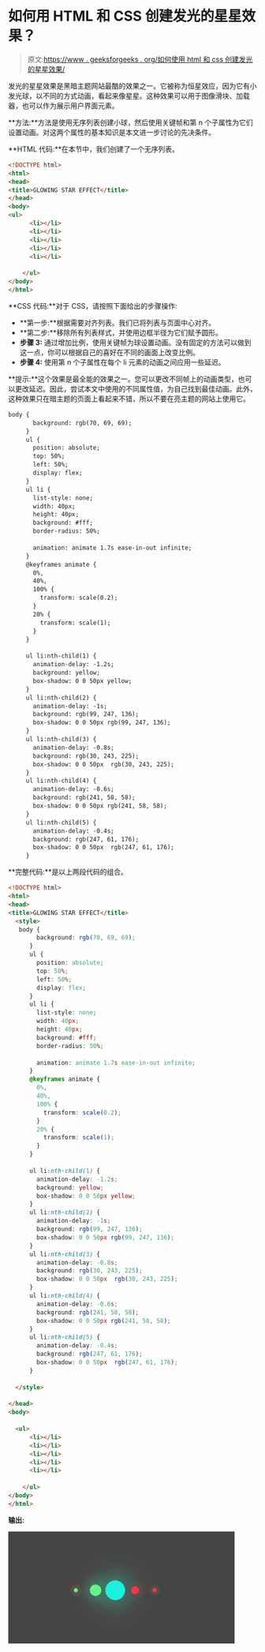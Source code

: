 # 如何用 HTML 和 CSS 创建发光的星星效果？

> 原文:[https://www . geeksforgeeks . org/如何使用 html 和 css 创建发光的星星效果/](https://www.geeksforgeeks.org/how-to-create-glowing-star-effect-using-html-and-css/)

发光的星星效果是黑暗主题网站最酷的效果之一。它被称为恒星效应，因为它有小发光球，以不同的方式动画，看起来像星星。这种效果可以用于图像滑块、加载器，也可以作为展示用户界面元素。

**方法:**方法是使用无序列表创建小球，然后使用关键帧和第 n 个子属性为它们设置动画。对这两个属性的基本知识是本文进一步讨论的先决条件。

**HTML 代码:**在本节中，我们创建了一个无序列表。

```html
<!DOCTYPE html>
<html>
<head>
<title>GLOWING STAR EFFECT</title>
</head>
<body>
<ul>
      <li></li>
      <li></li>
      <li></li>
      <li></li>
      <li></li>

    </ul>
</body>
</html>
```

**CSS 代码:**对于 CSS，请按照下面给出的步骤操作:

*   **第一步:**根据需要对齐列表。我们已将列表与页面中心对齐。
*   **第二步:**移除所有列表样式，并使用边框半径为它们赋予圆形。
*   **步骤 3:** 通过增加比例，使用关键帧为球设置动画。没有固定的方法可以做到这一点，你可以根据自己的喜好在不同的画面上改变比例。
*   **步骤 4:** 使用第 n 个子属性在每个 li 元素的动画之间应用一些延迟。

**提示:**这个效果是最全能的效果之一。您可以更改不同帧上的动画类型，也可以更改延迟。因此，尝试本文中使用的不同属性值，为自己找到最佳动画。此外，这种效果只在暗主题的页面上看起来不错，所以不要在亮主题的网站上使用它。

```html
body {
       background: rgb(70, 69, 69);
     }
     ul {
       position: absolute;
       top: 50%;
       left: 50%;
       display: flex;
     }
     ul li {
       list-style: none;
       width: 40px;
       height: 40px;
       background: #fff;
       border-radius: 50%;

       animation: animate 1.7s ease-in-out infinite;
     }
     @keyframes animate {
       0%,
       40%,
       100% {
         transform: scale(0.2);
       }
       20% {
         transform: scale(1);
       }
     }

     ul li:nth-child(1) {
       animation-delay: -1.2s;
       background: yellow;
       box-shadow: 0 0 50px yellow;
     }
     ul li:nth-child(2) {
       animation-delay: -1s;
       background: rgb(99, 247, 136);
       box-shadow: 0 0 50px rgb(99, 247, 136);
     }
     ul li:nth-child(3) {
       animation-delay: -0.8s;
       background: rgb(30, 243, 225);
       box-shadow: 0 0 50px  rgb(30, 243, 225);
     }
     ul li:nth-child(4) {
       animation-delay: -0.6s;
       background: rgb(241, 58, 58);
       box-shadow: 0 0 50px rgb(241, 58, 58);
     }
     ul li:nth-child(5) {
       animation-delay: -0.4s;
       background: rgb(247, 61, 176);
       box-shadow: 0 0 50px  rgb(247, 61, 176);
     }
```

**完整代码:**是以上两段代码的组合。

```html
<!DOCTYPE html>
<html>
<head>
<title>GLOWING STAR EFFECT</title>
  <style>
   body {
        background: rgb(70, 69, 69);
      }
      ul {
        position: absolute;
        top: 50%;
        left: 50%;
        display: flex;
      }
      ul li {
        list-style: none;
        width: 40px;
        height: 40px;
        background: #fff;
        border-radius: 50%;

        animation: animate 1.7s ease-in-out infinite;
      }
      @keyframes animate {
        0%,
        40%,
        100% {
          transform: scale(0.2);
        }
        20% {
          transform: scale(1);
        }
      }

      ul li:nth-child(1) {
        animation-delay: -1.2s;
        background: yellow;
        box-shadow: 0 0 50px yellow;
      }
      ul li:nth-child(2) {
        animation-delay: -1s;
        background: rgb(99, 247, 136);
        box-shadow: 0 0 50px rgb(99, 247, 136);
      }
      ul li:nth-child(3) {
        animation-delay: -0.8s;
        background: rgb(30, 243, 225);
        box-shadow: 0 0 50px  rgb(30, 243, 225);
      }
      ul li:nth-child(4) {
        animation-delay: -0.6s;
        background: rgb(241, 58, 58);
        box-shadow: 0 0 50px rgb(241, 58, 58);
      }
      ul li:nth-child(5) {
        animation-delay: -0.4s;
        background: rgb(247, 61, 176);
        box-shadow: 0 0 50px  rgb(247, 61, 176);
      }

  </style>

</head>
<body>

  <ul>
      <li></li>
      <li></li>
      <li></li>
      <li></li>
      <li></li>

    </ul>
</body>
</html>
```

**输出:**

![](img/a589ad4bbcafdd3a85e6451eab11ebe7.png)